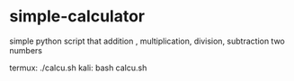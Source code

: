 # simple-calculator
simple python script that addition , multiplication, division, subtraction two numbers

termux: ./calcu.sh
kali: bash calcu.sh
